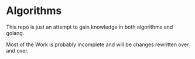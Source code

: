 # Algorithms

This repo is just an attempt to gain knowledge in both algorithms and golang.

Most of the Work is probably incomplete and will be changes rewritten over and over. 
